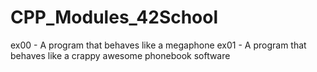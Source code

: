 # CPP_Modules_42School
ex00 - A program that behaves
like a megaphone
ex01 - A program that behaves
like a crappy awesome phonebook software
